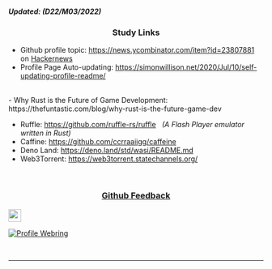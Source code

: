 ##### Updated: (D22/M03/2022)

### <p align="center"> Study Links </p>

- Github profile topic: https://news.ycombinator.com/item?id=23807881 on <a href="https://news.ycombinator.com/">Hackernews</a>
- Profile Page Auto-updating: https://simonwillison.net/2020/Jul/10/self-updating-profile-readme/

<br>
- Why Rust is the Future of Game Development: https://thefuntastic.com/blog/why-rust-is-the-future-game-dev

- Ruffle:      https://github.com/ruffle-rs/ruffle  &nbsp; <i>(A Flash Player emulator written in Rust)</i>
- Caffine:     https://github.com/ccrraaiigg/caffeine
- Deno Land:   https://deno.land/std/wasi/README.md
- Web3Torrent: https://web3torrent.statechannels.org/

<br>

### <p align="center"> [Github Feedback](https://github.com/github/feedback/discussions/categories/general-feedback) </p>

<div>
    <a href="https://github.com/kustomzone">
        <img height="25" src="https://img.shields.io/github/followers/kustomzone?label=follow&style=social">
    </a>
</div>

[![Profile Webring](https://randos.online/u/kustomzone)](https://randos.online/u/kustomzone/next) 

<br>

<!-- p align="center" justify="center">
  <a href="https://github.com/kustomzone/github-readme-stats" target="_blank" justify="center">
    <img align="center" src="https://github-readme-stats.vercel.app/api?username=kustomzone&title_color=2e2e2e&show_icons=true&hide=issues&include_all_commits=true"/>
    <img align="center" src="https://github-readme-stats.vercel.app/api/top-langs/?username=kustomzone&title_color=2e2e2e&layout=compact" />
  </a>
</p -->

<hr>
